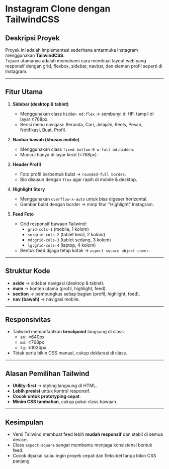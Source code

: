 # Instagram Clone dengan TailwindCSS

##  Deskripsi Proyek
Proyek ini adalah implementasi sederhana antarmuka Instagram menggunakan **TailwindCSS**.  
Tujuan utamanya adalah memahami cara membuat layout web yang responsif dengan grid, flexbox, sidebar, navbar, dan elemen profil seperti di Instagram.

---

##  Fitur Utama
1. **Sidebar (desktop & tablet)**
   - Menggunakan class `hidden md:flex` → sembunyi di HP, tampil di layar ≥768px.
   - Berisi menu navigasi: Beranda, Cari, Jelajahi, Reels, Pesan, Notifikasi, Buat, Profil.

2. **Navbar bawah (khusus mobile)**
   - Menggunakan class `fixed bottom-0 w-full md:hidden`.
   - Muncul hanya di layar kecil (<768px).

3. **Header Profil**
   - Foto profil berbentuk bulat → `rounded-full border`.
   - Bio disusun dengan `flex` agar rapih di mobile & desktop.

4. **Highlight Story**
   - Menggunakan `overflow-x-auto` untuk bisa digeser horizontal.
   - Gambar bulat dengan border → mirip fitur "Highlight" Instagram.

5. **Feed Foto**
   - Grid responsif bawaan Tailwind:
     - `grid-cols-1` (mobile, 1 kolom)
     - `sm:grid-cols-2` (tablet kecil, 2 kolom)
     - `md:grid-cols-3` (tablet sedang, 3 kolom)
     - `lg:grid-cols-4` (laptop, 4 kolom)
   - Bentuk feed dijaga tetap kotak → `aspect-square object-cover`.

---

##  Struktur Kode
- **aside** → sidebar navigasi (desktop & tablet).
- **main** → konten utama (profil, highlight, feed).
- **section** → pembungkus setiap bagian (profil, highlight, feed).
- **nav (bawah)** → navigasi mobile.

---

##  Responsivitas
- Tailwind memanfaatkan **breakpoint** langsung di class:
  - `sm:` ≥640px
  - `md:` ≥768px
  - `lg:` ≥1024px
- Tidak perlu bikin CSS manual, cukup deklarasi di class.

---

##  Alasan Pemilihan Tailwind
- **Utility-first** → styling langsung di HTML.
- **Lebih presisi** untuk kontrol responsif.
- **Cocok untuk prototyping cepat**.
- **Minim CSS tambahan**, cukup pakai class bawaan.

---

##  Kesimpulan
- Versi Tailwind membuat feed lebih **mudah responsif** dan stabil di semua device.
- Class `aspect-square` sangat membantu menjaga konsistensi bentuk feed.
- Cocok dipakai kalau ingin proyek cepat dan fleksibel tanpa bikin CSS panjang.
